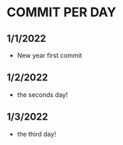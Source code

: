 # COMMIT PER DAY

## 1/1/2022
- New year first commit

## 1/2/2022
- the seconds day!

## 1/3/2022
- the third day!
